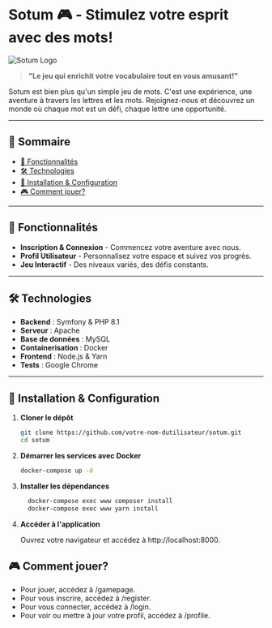 # Sotum 🎮 - Stimulez votre esprit avec des mots!

![Sotum Logo](https://www.hebergeur-image.com/upload/90.16.50.123-652a62920a53f.png)

> **"Le jeu qui enrichit votre vocabulaire tout en vous amusant!"**

Sotum est bien plus qu'un simple jeu de mots. C'est une expérience, une aventure à travers les lettres et les mots. Rejoignez-nous et découvrez un monde où chaque mot est un défi, chaque lettre une opportunité.

---

## 🚀 Sommaire

- [🌟 Fonctionnalités](#-fonctionnalités)
- [🛠 Technologies](#-technologies)
- [🔧 Installation & Configuration](#-installation--configuration)
- [🎮 Comment jouer?](#-comment-jouer)

---

## 🌟 Fonctionnalités

- **Inscription & Connexion** - Commencez votre aventure avec nous.
- **Profil Utilisateur** - Personnalisez votre espace et suivez vos progrès.
- **Jeu Interactif** - Des niveaux variés, des défis constants.

---

## 🛠 Technologies

- **Backend** : Symfony & PHP 8.1
- **Serveur** : Apache
- **Base de données** : MySQL
- **Containerisation** : Docker
- **Frontend** : Node.js & Yarn
- **Tests** : Google Chrome

---

## 🔧 Installation & Configuration

1. **Cloner le dépôt**

   ```bash
   git clone https://github.com/votre-nom-dutilisateur/sotum.git
   cd sotum

2. **Démarrer les services avec Docker**

   ```bash 
   docker-compose up -d

3. **Installer les dépendances**

    ```bash 
      docker-compose exec www composer install
      docker-compose exec www yarn install

   
4. **Accéder à l'application**

   Ouvrez votre navigateur et accédez à http://localhost:8000.




## 🎮 Comment jouer?

* Pour jouer, accédez à /gamepage.
* Pour vous inscrire, accédez à /register.
* Pour vous connecter, accédez à /login.
* Pour voir ou mettre à jour votre profil, accédez à /profile.


